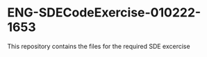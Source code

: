 # ENG-SDECodeExercise-010222-1653
This repository contains the files for the required SDE excercise
